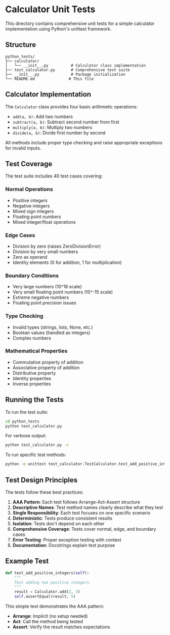 # Calculator Unit Tests

This directory contains comprehensive unit tests for a simple calculator implementation using Python's unittest framework.

## Structure

```
python_tests/
├── calculator/
│   └── __init__.py          # Calculator class implementation
├── test_calculator.py       # Comprehensive test suite
├── __init__.py              # Package initialization
└── README.md               # This file
```

## Calculator Implementation

The `Calculator` class provides four basic arithmetic operations:
- `add(a, b)`: Add two numbers
- `subtract(a, b)`: Subtract second number from first
- `multiply(a, b)`: Multiply two numbers
- `divide(a, b)`: Divide first number by second

All methods include proper type checking and raise appropriate exceptions for invalid inputs.

## Test Coverage

The test suite includes 40 test cases covering:

### Normal Operations
- Positive integers
- Negative integers
- Mixed sign integers
- Floating point numbers
- Mixed integer/float operations

### Edge Cases
- Division by zero (raises ZeroDivisionError)
- Division by very small numbers
- Zero as operand
- Identity elements (0 for addition, 1 for multiplication)

### Boundary Conditions
- Very large numbers (10^18 scale)
- Very small floating point numbers (10^-15 scale)
- Extreme negative numbers
- Floating point precision issues

### Type Checking
- Invalid types (strings, lists, None, etc.)
- Boolean values (handled as integers)
- Complex numbers

### Mathematical Properties
- Commutative property of addition
- Associative property of addition
- Distributive property
- Identity properties
- Inverse properties

## Running the Tests

To run the test suite:

```bash
cd python_tests
python test_calculator.py
```

For verbose output:
```bash
python test_calculator.py -v
```

To run specific test methods:
```bash
python -m unittest test_calculator.TestCalculator.test_add_positive_integers
```

## Test Design Principles

The tests follow these best practices:

1. **AAA Pattern**: Each test follows Arrange-Act-Assert structure
2. **Descriptive Names**: Test method names clearly describe what they test
3. **Single Responsibility**: Each test focuses on one specific scenario
4. **Deterministic**: Tests produce consistent results
5. **Isolation**: Tests don't depend on each other
6. **Comprehensive Coverage**: Tests cover normal, edge, and boundary cases
7. **Error Testing**: Proper exception testing with context
8. **Documentation**: Docstrings explain test purpose

## Example Test

```python
def test_add_positive_integers(self):
    """
    Test adding two positive integers.
    """
    result = Calculator.add(2, 3)
    self.assertEqual(result, 5)
```

This simple test demonstrates the AAA pattern:
- **Arrange**: Implicit (no setup needed)
- **Act**: Call the method being tested
- **Assert**: Verify the result matches expectations